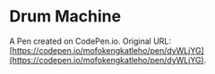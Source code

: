 # Drum Machine

A Pen created on CodePen.io. Original URL: [https://codepen.io/mofokengkatleho/pen/dyWLjYG](https://codepen.io/mofokengkatleho/pen/dyWLjYG).



